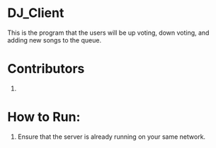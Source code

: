 # DJ_Client
This is the program that the users will be up voting, down voting, and adding new songs to the queue.

# Contributors
1. 


# How to Run:
1. Ensure that the server is already running on your same network.